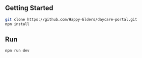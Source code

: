 ## Getting Started

```bash
git clone https://github.com/Happy-Elders/daycare-portal.git
npm install
```

## Run

```bash
npm run dev
```
